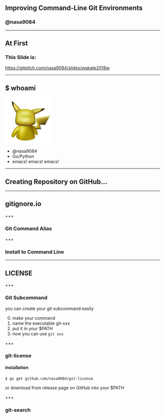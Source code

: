 ## Improving Command-Line Git Environments
### @nasa9084

---

## At First
### This Slide is:
https://gitpitch.com/nasa9084/slides/wakate2018w

---

## $ whoami

![ICON](assets/pika.jpg)

* @nasa9084
* Go/Python
* emacs! emacs! emacs!

---

## Creating Repository on GitHub...

---

## gitignore.io

+++

### Git Command Alias

+++

### Install to Command Line

---

## LICENSE

+++

### Git Subcommand

you can create your git subcommand easily

0. make your command
0. name the executable git-xxx
0. put it in your $PATH
0. now you can use `git xxx`

+++

### git-license

#### installation

``` shell
$ go get github.com/nasa9084/git-license
```

or download from release page on GitHub into your $PATH

+++

### git-search
